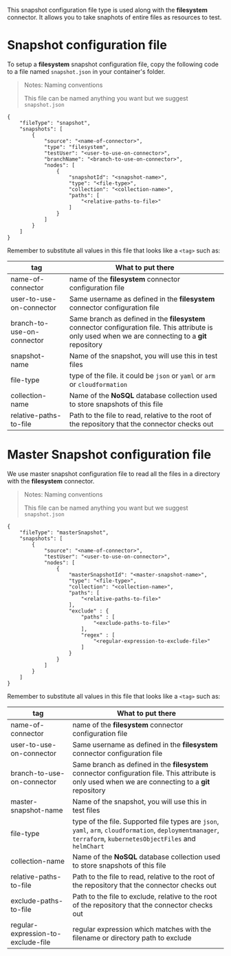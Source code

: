 This snapshot configuration file type is used along with the **filesystem** connector. It allows you to take snaphots of entire files as resources to test.

# Snapshot configuration file

To setup a **filesystem** snapshot configuration file, copy the following code to a file named `snapshot.json` in your container's folder.

> <NoteTitle>Notes: Naming conventions</NoteTitle>
>
> This file can be named anything you want but we suggest `snapshot.json`

    {
        "fileType": "snapshot",
        "snapshots": [
            {
                "source": "<name-of-connector>",
                "type": "filesystem",
                "testUser": "<user-to-use-on-connector>",
                "branchName": "<branch-to-use-on-connector>",
                "nodes": [
                    {
                        "snapshotId": "<snapshot-name>",
                        "type": "<file-type>",
                        "collection": "<collection-name>",
                        "paths": [
                            "<relative-paths-to-file>"
                        ]
                    }
                ]
            }
        ]
    }

Remember to substitute all values in this file that looks like a `<tag>` such as:

| tag | What to put there |
|-----|-------------------|
| name-of-connector | name of the **filesystem** connector configuration file |
| user-to-use-on-connector | Same username as defined in the **filesystem** connector configuration file |
| branch-to-use-on-connector | Same branch as defined in the **filesystem** connector configuration file. This attribute is only used when we are connecting to a **git** repository |
| snapshot-name | Name of the snapshot, you will use this in test files |
| file-type | type of the file. it could be `json` or `yaml` or `arm` or `cloudformation` |
| collection-name | Name of the **NoSQL** database collection used to store snapshots of this file |
| relative-paths-to-file | Path to the file to read, relative to the root of the repository that the connector checks out |

# Master Snapshot configuration file
We use master snapshot configuration file to read all the files in a directory with the **filesystem** connector. 
> <NoteTitle>Notes: Naming conventions</NoteTitle>
>
> This file can be named anything you want but we suggest `snapshot.json`

    {
        "fileType": "masterSnapshot",
        "snapshots": [
            {
                "source": "<name-of-connector>",
                "testUser": "<user-to-use-on-connector>",
                "nodes": [
                    {
                        "masterSnapshotId": "<master-snapshot-name>",
                        "type": "<file-type>",
                        "collection": "<collection-name>",
                        "paths": [
                            "<relative-paths-to-file>"
                        ],
                        "exclude" : {
                            "paths" : [
                                "<exclude-paths-to-file>"
                            ],
                            "regex" : [
                                "<regular-expression-to-exclude-file>"
                            ]
                        }
                    }
                ]
            }
        ]
    }

Remember to substitute all values in this file that looks like a `<tag>` such as:

| tag | What to put there |
|-----|-------------------|
| name-of-connector | name of the **filesystem** connector configuration file |
| user-to-use-on-connector | Same username as defined in the **filesystem** connector configuration file |
| branch-to-use-on-connector | Same branch as defined in the **filesystem** connector configuration file. This attribute is only used when we are connecting to a **git** repository |
| master-snapshot-name | Name of the snapshot, you will use this in test files |
| file-type | type of the file. Supported file types are `json`, `yaml`, `arm`, `cloudformation`, `deploymentmanager`, `terraform`, `kubernetesObjectFiles` and `helmChart` |
| collection-name | Name of the **NoSQL** database collection used to store snapshots of this file |
| relative-paths-to-file | Path to the file to read, relative to the root of the repository that the connector checks out |
| exclude-paths-to-file | Path to the file to exclude, relative to the root of the repository that the connector checks out |
| regular-expression-to-exclude-file | regular expression which matches with the filename or directory path to exclude  |